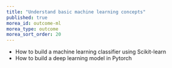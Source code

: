 ```yaml
---
title: "Understand basic machine learning concepts"
published: true
morea_id: outcome-ml
morea_type: outcome
morea_sort_order: 20
---
```

* How to build a machine learning classifier using Scikit-learn
* How to build a deep learning model in Pytorch